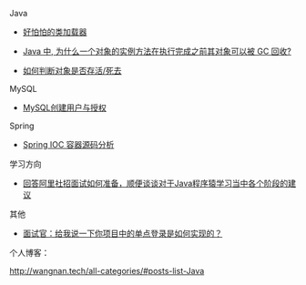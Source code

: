 Java

* [好怕怕的类加载器](<https://zhuanlan.zhihu.com/p/54693308>)

* [Java 中, 为什么一个对象的实例方法在执行完成之前其对象可以被 GC 回收?](https://www.zhihu.com/question/51244545/answer/126055789)

* [如何判断对象是否存活/死去](https://www.cnblogs.com/java-spring/p/9855129.html)



MySQL

* [MySQL创建用户与授权](https://www.cnblogs.com/sos-blue/p/6852945.html)



Spring

* [Spring IOC 容器源码分析](<https://javadoop.com/post/spring-ioc>)



学习方向

* [回答阿里社招面试如何准备，顺便谈谈对于Java程序猿学习当中各个阶段的建议](https://www.cnblogs.com/zuoxiaolong/p/life51.html)



其他

* [面试官：给我说一下你项目中的单点登录是如何实现的？](<https://juejin.im/post/5ca60126f265da30cf176acf?utm_source=gold_browser_extension>)



个人博客：

<http://wangnan.tech/all-categories/#posts-list-Java>



